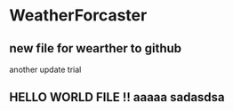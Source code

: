 # WeatherForcaster
## new file for wearther to github
another update trial
## HELLO WORLD FILE !! aaaaa sadasdsa